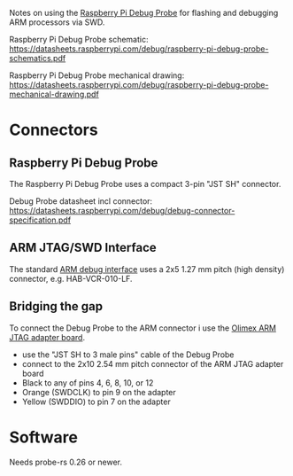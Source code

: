 Notes on using the [Raspberry Pi Debug
Probe](https://www.raspberrypi.com/documentation/microcontrollers/debug-probe.html)
for flashing and debugging ARM processors via SWD.

Raspberry Pi Debug Probe schematic:
<https://datasheets.raspberrypi.com/debug/raspberry-pi-debug-probe-schematics.pdf>

Raspberry Pi Debug Probe mechanical drawing:
<https://datasheets.raspberrypi.com/debug/raspberry-pi-debug-probe-mechanical-drawing.pdf>


# Connectors


## Raspberry Pi Debug Probe

The Raspberry Pi Debug Probe uses a compact 3-pin "JST SH" connector.

Debug Probe datasheet incl connector:
    <https://datasheets.raspberrypi.com/debug/debug-connector-specification.pdf>


## ARM JTAG/SWD Interface

The standard [ARM debug
interface](https://developer.arm.com/documentation/101636/0100/Debug-and-Trace/JTAG-SWD-Interface)
uses a 2x5 1.27 mm pitch (high density) connector, e.g. HAB-VCR-010-LF.


## Bridging the gap

To connect the Debug Probe to the ARM connector i use the [Olimex ARM JTAG
adapter board](https://www.olimex.com/Products/ARM/JTAG/ARM-JTAG-20-10/).

* use the "JST SH to 3 male pins" cable of the Debug Probe
* connect to the 2x10 2.54 mm pitch connector of the ARM JTAG adapter board
* Black to any of pins 4, 6, 8, 10, or 12
* Orange (SWDCLK) to pin 9 on the adapter
* Yellow (SWDDIO) to pin 7 on the adapter


# Software

Needs probe-rs 0.26 or newer.
